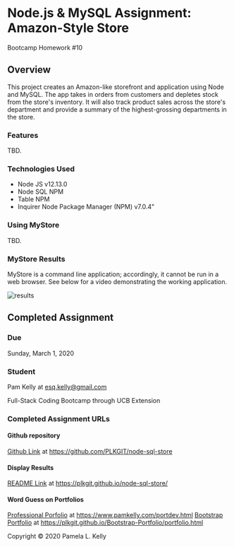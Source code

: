 # Node.js & MySQL Assignment: Amazon-Style Store
Bootcamp Homework #10

## Overview
This project creates an Amazon-like storefront and application using Node and MySQL. The app takes in orders from customers and depletes stock from the store's inventory. It will also track product sales across the store's department and provide a summary of the highest-grossing departments in the store.

### Features
TBD.

### Technologies Used
  * Node JS v12.13.0
  * Node SQL NPM
  * Table NPM
  * Inquirer Node Package Manager (NPM) v7.0.4"

### Using MyStore
TBD.

### MyStore Results
MyStore is a command line application; accordingly, it cannot be run in a web browser.  See below for a video demonstrating the working application. 

![results](images/store_application_results.gif)

## Completed Assignment

### Due
Sunday, March 1, 2020

### Student
Pam Kelly at [esq.kelly@gmail.com](mailto:esq.kelly@gmail.com)

Full-Stack Coding Bootcamp through UCB Extension

### Completed Assignment URLs
#### Github repository
[Github Link](https://github.com/PLKGIT/node-sql-store) at https://github.com/PLKGIT/node-sql-store
#### Display Results
[README Link](https://plkgit.github.io/node-sql-store/) at https://plkgit.github.io/node-sql-store/
#### Word Guess on Portfolios
[Professional Porfolio](https://www.pamkelly.com/portdev.html) at https://www.pamkelly.com/portdev.html
[Bootstrap Portfolio](https://plkgit.github.io/Bootstrap-Portfolio/portfolio.html) at https://plkgit.github.io/Bootstrap-Portfolio/portfolio.html


Copyright &copy; 2020 Pamela L. Kelly